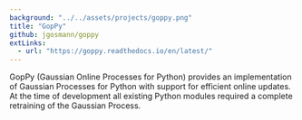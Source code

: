 ```yaml
---
background: "../../assets/projects/goppy.png"
title: "GopPy"
github: jgosmann/goppy
extLinks:
  - url: "https://goppy.readthedocs.io/en/latest/"
---
```


GopPy (Gaussian Online Processes for Python) provides an implementation of
Gaussian Processes for Python with support for efficient online updates. At the
time of development all existing Python modules required a complete retraining
of the Gaussian Process.
